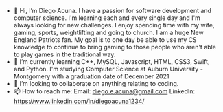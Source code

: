 - 👋 Hi, I’m Diego Acuna. I have a passion for software development and computer science. I'm learning each and every single day and I'm always looking for new challenges. I enjoy spending time with my wife, gaming, sports, weightlifting and going to church. I am a huge New England Patriots fan. My goal is to one day be able to use my CS knowledge to continue to bring gaming to those people who aren't able to play games in the traditional way.
- 🌱 I’m currently learning C++, MySQL, Javascript, HTML, CSS3, Swift, and Python. I'm studying Computer Science at Auburn University - Montgomery with a graduation date of December 2021
- 💞️ I’m looking to collaborate on anything relating to coding.
- 📫 How to reach me:
        Email: diego.e.acuna@gmail.com
        LinkedIn: https://www.linkedin.com/in/diegoacuna1234/

<!---
diegoba90/diegoba90 is a ✨ special ✨ repository because its `README.md` (this file) appears on your GitHub profile.
You can click the Preview link to take a look at your changes.
--->
